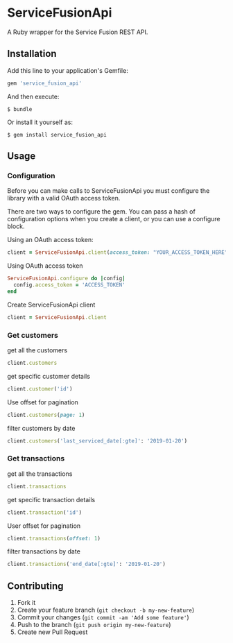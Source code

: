 # ServiceFusionApi

A Ruby wrapper for the Service Fusion REST API.

## Installation

Add this line to your application's Gemfile:

```ruby
gem 'service_fusion_api'
```

And then execute:

    $ bundle

Or install it yourself as:

    $ gem install service_fusion_api

## Usage

### Configuration

Before you can make calls to ServiceFusionApi you must configure the library with a valid OAuth access token.

There are two ways to configure the  gem. You can pass a hash of configuration options when you create
a client, or you can use a configure block.

Using an OAuth access token:
```ruby
client = ServiceFusionApi.client(access_token: "YOUR_ACCESS_TOKEN_HERE")
```

Using OAuth access token
```ruby
ServiceFusionApi.configure do |config|
  config.access_token = 'ACCESS_TOKEN'
end
```

Create ServiceFusionApi client
```ruby
client = ServiceFusionApi.client
```

### Get customers

get all the customers
```ruby
client.customers
```
get specific customer details
```ruby
client.customer('id')
```
Use offset for pagination
 ```ruby
client.customers(page: 1)
```
filter customers by date
```ruby
client.customers('last_serviced_date[:gte]': '2019-01-20')
```

### Get transactions

get all the transactions
```ruby
client.transactions
```
get specific transaction details
```ruby
client.transaction('id')
```
User offset for pagination
```ruby
client.transactions(offset: 1)
```
filter transactions by date
```ruby
client.transactions('end_date[:gte]': '2019-01-20')
```

## Contributing
1. Fork it
2. Create your feature branch (`git checkout -b my-new-feature`)
3. Commit your changes (`git commit -am 'Add some feature'`)
4. Push to the branch (`git push origin my-new-feature`)
5. Create new Pull Request
